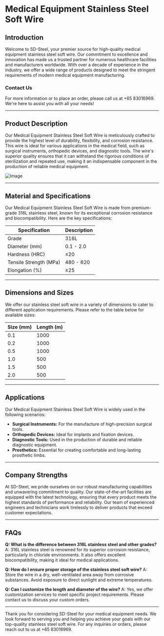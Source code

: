 # Medical Equipment Stainless Steel Soft Wire

## Introduction

Welcome to SD-Steel, your premier source for high-quality medical equipment stainless steel soft wire. Our commitment to excellence and innovation has made us a trusted partner for numerous healthcare facilities and manufacturers worldwide. With over a decade of experience in the industry, we offer a wide range of products designed to meet the stringent requirements of modern medical equipment manufacturing.

### Contact Us
For more information or to place an order, please call us at +65 83016969. We're here to assist you with all your needs!

---

## Product Description

Our Medical Equipment Stainless Steel Soft Wire is meticulously crafted to provide the highest level of durability, flexibility, and corrosion resistance. This wire is ideal for various applications in the medical field, such as surgical instruments, orthopedic devices, and diagnostic tools. The wire's superior quality ensures that it can withstand the rigorous conditions of sterilization and repeated use, making it an indispensable component in the production of reliable medical equipment.

![Image](https://github.com/user-attachments/assets/2567258e-e124-4816-932d-1809bd27ef0b)

---

## Material and Specifications

Our Medical Equipment Stainless Steel Soft Wire is made from premium-grade 316L stainless steel, known for its exceptional corrosion resistance and biocompatibility. Here are the key specifications:

| Specification | Description |
|---------------|-------------|
| Grade         | 316L        |
| Diameter (mm) | 0.1 - 2.0   |
| Hardness (HRC) | ≤20         |
| Tensile Strength (MPa) | 480 - 620 |
| Elongation (%) | ≥25        |

---

## Dimensions and Sizes

We offer our stainless steel soft wire in a variety of dimensions to cater to different application requirements. Please refer to the table below for available sizes:

| Size (mm) | Length (m) |
|-----------|------------|
| 0.1       | 1000       |
| 0.2       | 1000       |
| 0.5       | 1000       |
| 1.0       | 500        |
| 1.5       | 500        |
| 2.0       | 500        |

---

## Applications

Our Medical Equipment Stainless Steel Soft Wire is widely used in the following scenarios:

- **Surgical Instruments:** For the manufacture of high-precision surgical tools.
- **Orthopedic Devices:** Ideal for implants and fixation devices.
- **Diagnostic Tools:** Used in the production of durable and reliable diagnostic equipment.
- **Prosthetics:** Essential for creating comfortable and long-lasting prosthetic limbs.

---

## Company Strengths

At SD-Steel, we pride ourselves on our robust manufacturing capabilities and unwavering commitment to quality. Our state-of-the-art facilities are equipped with the latest technology, ensuring that every product meets the highest standards of performance and reliability. Our team of experienced engineers and technicians work tirelessly to deliver products that exceed customer expectations.

---

## FAQs

**Q: What is the difference between 316L stainless steel and other grades?**
A: 316L stainless steel is renowned for its superior corrosion resistance, particularly in chloride environments. It also offers excellent biocompatibility, making it ideal for medical applications.

**Q: How do I ensure proper storage of the stainless steel soft wire?**
A: Store the wire in a dry, well-ventilated area away from corrosive substances. Avoid exposure to direct sunlight and extreme temperatures.

**Q: Can I customize the length and diameter of the wire?**
A: Yes, we offer customization services to meet specific project requirements. Please contact us to discuss your custom orders.

---

Thank you for considering SD-Steel for your medical equipment needs. We look forward to serving you and helping you achieve your goals with our top-quality stainless steel soft wire. For any inquiries or orders, please reach out to us at +65 83016969.